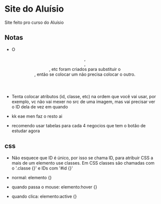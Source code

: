# Site do Aluísio

Site feito pro curso do Aluísio

## Notas

- O <header>, <section>, <footer>, etc foram criados para substituir o <div>, então se colocar um não precisa colocar o outro.

- Tenta colocar atributos (id, classe, etc) na ordem que você vai usar, por exemplo, vc não vai mexer no src de uma imagem, mas vai precisar ver o ID dela de vez em quando

- kk eae men faz o resto ai

- recomendo usar tabelas para cada 4 negocios que tem o botão de estudar agora

## css
- Não esquece que ID é único, por isso se chama ID, para atribuir CSS a mais de um elemento use classes. Em CSS classes são chamadas com o '.classe {}' e IDs com '#id {}'

- normal: elemento {}
- quando passa o mouse: elemento:hover {}
- quando clica: elemento:active {}